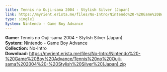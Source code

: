 ```yaml
---
title: Tennis no Ouji-sama 2004 - Stylish Silver (Japan)
link: https://myrient.erista.me/files/No-Intro/Nintendo%20-%20Game%20Boy%20Advance/Tennis%20no%20Ouji-sama%202004%20-%20Stylish%20Silver%20(Japan).zip
type: single1
System: Nintendo - Game Boy Advance
---
```

<b>Game:</b> Tennis no Ouji-sama 2004 - Stylish Silver (Japan)<br>
<b>System:</b> Nintendo - Game Boy Advance<br>
<b>Collection:</b> No-Intro<br>
<b>Download:</b> https://myrient.erista.me/files/No-Intro/Nintendo%20-%20Game%20Boy%20Advance/Tennis%20no%20Ouji-sama%202004%20-%20Stylish%20Silver%20(Japan).zip